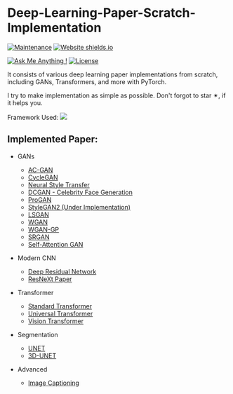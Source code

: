 # Deep-Learning-Paper-Scratch-Implementation
[![Maintenance](https://img.shields.io/badge/maintained-yes-green.svg)](https://github.com/sushant097/Deep-Learning-Paper-Scratch-Implementation)
[![Website shields.io](https://img.shields.io/badge/website-up-yellow)](https://github.com/sushant097/Deep-Learning-Paper-Scratch-Implementation)

[![Ask Me Anything !](https://img.shields.io/badge/ask%20me-linkedin-1abc9c.svg)](https://www.linkedin.com/in/susan-gautam/)
[![License](http://img.shields.io/:license-mit-blue.svg?style=flat-square)](http://badges.mit-license.org) 

It consists of various deep learning paper implementations from scratch, including GANs, Transformers, and more with PyTorch. 


I try to make implementation as simple as possible.  Don't forgot to star ✴, if  it helps you.



Framework Used: ![](https://img.shields.io/badge/PyTorch-EE4C2C?style=for-the-badge&logo=PyTorch&logoColor=white)

## Implemented Paper: 
* GANs
  * [AC-GAN](https://github.com/sushant097/Deep-Learning-Paper-Scratch-Implementation/tree/master/GANs/AC_GAN)
  * [CycleGAN](https://github.com/sushant097/Deep-Learning-Paper-Scratch-Implementation/tree/master/GANs/cycleGan)
  * [Neural Style Transfer](https://github.com/sushant097/Neural-Style-Transfer-Implementation)
  * [DCGAN - Celebrity Face Generation](https://github.com/sushant097/Deep-Learning-Paper-Scratch-Implementation/tree/master/GANs/DCGAN_Celebrity_Generation)
  * [ProGAN](https://github.com/sushant097/Deep-Learning-Paper-Scratch-Implementation/tree/master/GANs/ProGAN)
  * [StyleGAN2 (Under Implementation)](https://github.com/sushant097/Deep-Learning-Paper-Scratch-Implementation/tree/master/GANs/StyleGAN2)
  * [LSGAN ](https://github.com/sushant097/Deep-Learning-Paper-Scratch-Implementation/tree/master/GANs/LSGAN)
  * [WGAN ](https://github.com/sushant097/Deep-Learning-Paper-Scratch-Implementation/tree/master/GANs/WGAN)
  * [WGAN-GP ](https://github.com/sushant097/Deep-Learning-Paper-Scratch-Implementation/tree/master/GANs/WGAN-GP)
  * [SRGAN](https://github.com/sushant097/Deep-Learning-Paper-Scratch-Implementation/tree/master/GANs/SRGAN)
  * [Self-Attention GAN](https://github.com/sushant097/Deep-Learning-Paper-Scratch-Implementation/tree/master/GANs/SelfAttentionGAN)
  
* Modern CNN
  * [Deep Residual Network](https://github.com/sushant097/Deep-Learning-Paper-Scratch-Implementation/blob/master/Modern%20CNN/deep_residual_network.py)
  * [ResNeXt Paper](https://github.com/sushant097/Deep-Learning-Paper-Scratch-Implementation/blob/master/Modern%20CNN/resnext.py)

* Transformer
    *  [Standard Transformer](https://github.com/sushant097/Deep-Learning-Paper-Scratch-Implementation/tree/master/Transformer/Standard-Transformer/)
    *  [Universal Transformer](https://github.com/sushant097/Deep-Learning-Paper-Scratch-Implementation/tree/master/Transformer/Universal-Transformer/)
    * [Vision Transformer](Transformer/ViT/)

* Segmentation
  *  [UNET](https://github.com/sushant097/Deep-Learning-Paper-Scratch-Implementation/tree/master/ObjectDetectionAndSegmentation/Unet)
  *  [3D-UNET](https://github.com/sushant097/Deep-Learning-Paper-Scratch-Implementation/tree/master/ObjectDetectionAndSegmentation/3D-UNET)

* Advanced
  * [Image Captioning](https://github.com/sushant097/Deep-Learning-Paper-Scratch-Implementation/tree/master/Others-Advanced/ImageCaptioning)
